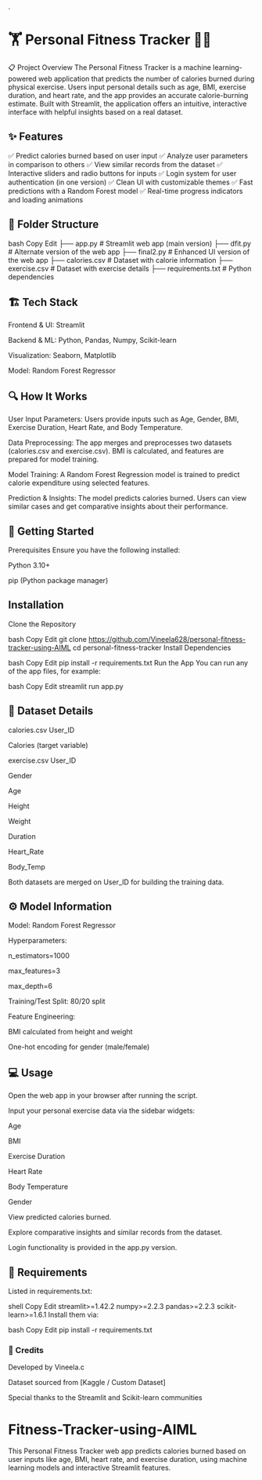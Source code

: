 .

# 🏋️ Personal Fitness Tracker 🏃‍♀
📋 Project Overview
The Personal Fitness Tracker is a machine learning-powered web application that predicts the number of calories burned during physical exercise. Users input personal details such as age, BMI, exercise duration, and heart rate, and the app provides an accurate calorie-burning estimate. Built with Streamlit, the application offers an intuitive, interactive interface with helpful insights based on a real dataset.

## ✨ Features
✅ Predict calories burned based on user input
✅ Analyze user parameters in comparison to others
✅ View similar records from the dataset
✅ Interactive sliders and radio buttons for inputs
✅ Login system for user authentication (in one version)
✅ Clean UI with customizable themes
✅ Fast predictions with a Random Forest model
✅ Real-time progress indicators and loading animations

## 📂 Folder Structure
bash
Copy
Edit
├── app.py              # Streamlit web app (main version)
├── dfit.py             # Alternate version of the web app
├── final2.py           # Enhanced UI version of the web app
├── calories.csv        # Dataset with calorie information
├── exercise.csv        # Dataset with exercise details
├── requirements.txt    # Python dependencies
## 🏗️ Tech Stack
Frontend & UI: Streamlit

Backend & ML: Python, Pandas, Numpy, Scikit-learn

Visualization: Seaborn, Matplotlib

Model: Random Forest Regressor

## 🔍 How It Works
User Input Parameters:
Users provide inputs such as Age, Gender, BMI, Exercise Duration, Heart Rate, and Body Temperature.

Data Preprocessing:
The app merges and preprocesses two datasets (calories.csv and exercise.csv). BMI is calculated, and features are prepared for model training.

Model Training:
A Random Forest Regression model is trained to predict calorie expenditure using selected features.

Prediction & Insights:
The model predicts calories burned. Users can view similar cases and get comparative insights about their performance.

## 🚀 Getting Started
Prerequisites
Ensure you have the following installed:

Python 3.10+

pip (Python package manager)

## Installation
Clone the Repository

bash
Copy
Edit
git clone https://github.com/Vineela628/personal-fitness-tracker-using-AIML
cd personal-fitness-tracker
Install Dependencies

bash
Copy
Edit
pip install -r requirements.txt
Run the App
You can run any of the app files, for example:

bash
Copy
Edit
streamlit run app.py
## 🧪 Dataset Details
calories.csv
User_ID

Calories (target variable)

exercise.csv
User_ID

Gender

Age

Height

Weight

Duration

Heart_Rate

Body_Temp

Both datasets are merged on User_ID for building the training data.

## ⚙️ Model Information
Model: Random Forest Regressor

Hyperparameters:

n_estimators=1000

max_features=3

max_depth=6

Training/Test Split: 80/20 split

Feature Engineering:

BMI calculated from height and weight

One-hot encoding for gender (male/female)

## 💻 Usage
Open the web app in your browser after running the script.

Input your personal exercise data via the sidebar widgets:

Age

BMI

Exercise Duration

Heart Rate

Body Temperature

Gender

View predicted calories burned.

Explore comparative insights and similar records from the dataset.

 Login functionality is provided in the app.py version.


## 📝 Requirements
Listed in requirements.txt:

shell
Copy
Edit
streamlit>=1.42.2
numpy>=2.2.3
pandas>=2.2.3
scikit-learn>=1.6.1
Install them via:

bash
Copy
Edit
pip install -r requirements.txt
### 🙌 Credits
Developed by Vineela.c

Dataset sourced from [Kaggle / Custom Dataset]

Special thanks to the Streamlit and Scikit-learn communities









# Fitness-Tracker-using-AIML
This Personal Fitness Tracker web app predicts calories burned based on user inputs like age, BMI, heart rate, and exercise duration, using machine learning models and interactive Streamlit features.
